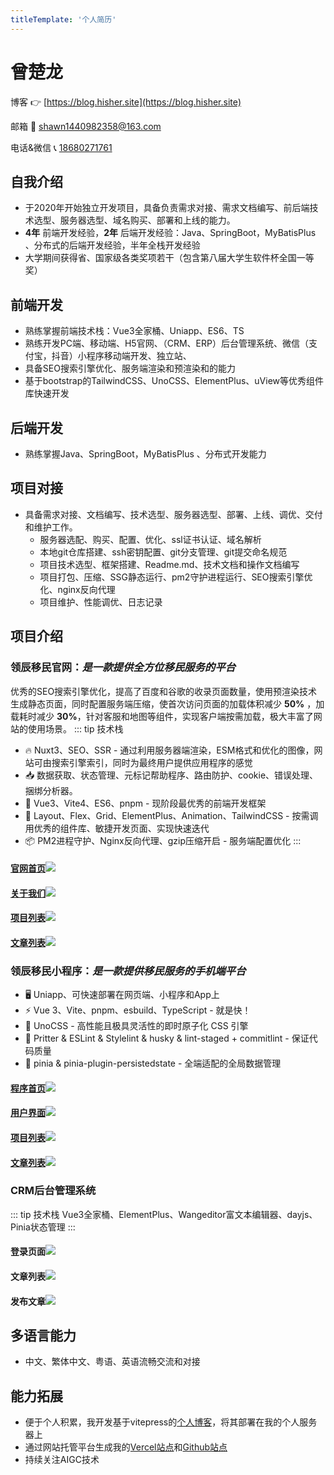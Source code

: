 ```yaml
---
titleTemplate: '个人简历'
---
```

# 曾楚龙

博客 👉 [https://blog.hisher.site](https://blog.hisher.site)

邮箱 :email: [shawn1440982358@163.com](mailto:shawn1440982358@163.com)

电话&微信 :telephone_receiver: [18680271761](tel:+8618680271761)

## 自我介绍
- 于2020年开始独立开发项目，具备负责需求对接、需求文档编写、前后端技术选型、服务器选型、域名购买、部署和上线的能力。
- **4年** 前端开发经验，**2年** 后端开发经验：Java、SpringBoot，MyBatisPlus 、分布式的后端开发经验，半年全栈开发经验
- 大学期间获得省、国家级各类奖项若干（包含第八届大学生软件杯全国一等奖）

## 前端开发
- 熟练掌握前端技术栈：Vue3全家桶、Uniapp、ES6、TS
- 熟练开发PC端、移动端、H5官网、（CRM、ERP）后台管理系统、微信（支付宝，抖音）小程序移动端开发、独立站、
- 具备SEO搜索引擎优化、服务端渲染和预渲染和的能力
- 基于bootstrap的TailwindCSS、UnoCSS、ElementPlus、uView等优秀组件库快速开发

## 后端开发
- 熟练掌握Java、SpringBoot，MyBatisPlus 、分布式开发能力

## 项目对接
- 具备需求对接、文档编写、技术选型、服务器选型、部署、上线、调优、交付和维护工作。
  - 服务器选配、购买、配置、优化、ssl证书认证、域名解析
  - 本地git仓库搭建、ssh密钥配置、git分支管理、git提交命名规范
  - 项目技术选型、框架搭建、Readme.md、技术文档和操作文档编写
  - 项目打包、压缩、SSG静态运行、pm2守护进程运行、SEO搜索引擎优化、nginx反向代理
  - 项目维护、性能调优、日志记录

## 项目介绍

### 领辰移民官网：*是一款提供全方位移民服务的平台*
优秀的SEO搜索引擎优化，提高了百度和谷歌的收录页面数量，使用预渲染技术生成静态页面，同时配置服务端压缩，使首次访问页面的加载体积减少  **50%** ，加载耗时减少  **30%**，针对客服和地图等组件，实现客户端按需加载，极大丰富了网站的使用场景。
::: tip 技术栈
- 🔥 Nuxt3、SEO、SSR - 通过利用服务器端渲染，ESM格式和优化的图像，网站可由搜索引擎索引，同时为最终用户提供应用程序的感觉
- 📥 数据获取、状态管理、元标记帮助程序、路由防护、cookie、错误处理、捆绑分析器。
- 🌈 Vue3、Vite4、ES6、pnpm - 现阶段最优秀的前端开发框架
- 🎨 Layout、Flex、Grid、ElementPlus、Animation、TailwindCSS - 按需调用优秀的组件库、敏捷开发页面、实现快速迭代
- 📦 PM2进程守护、Nginx反向代理、gzip压缩开启 - 服务端配置优化
:::
#### [官网首页](https://lc.plus)![](https://www.hisher.site/pic/intro/LC_PC_HOME.png)  
#### [关于我们](https://lc.plus/about)![](https://www.hisher.site/pic/intro/LC_PC_ABOUT.png)  
#### [项目列表](https://lc.plus/project)![](https://www.hisher.site/pic/intro/LC_PC_PROJECT.png)  
#### [文章列表](https://lc.plus/article)![](https://www.hisher.site/pic/intro/LC_PC_ARTICLE.png)  
### 领辰移民小程序：*是一款提供移民服务的手机端平台*
<!-- Vue3全家桶、TS、Vite4、Layout布局、请求封装、请求拦截、登录拦截、UnoCSS、uView -->
<!-- ::: tip 技术栈 -->
- 🖥 Uniapp、可快速部署在网页端、小程序和App上
- ⚡️ Vue 3、Vite、pnpm、esbuild、TypeScript - 就是快！
- 🎨 UnoCSS - 高性能且极具灵活性的即时原子化 CSS 引擎
- 🦾 Pritter & ESLint & Stylelint & husky & lint-staged + commitlint - 保证代码质量
- 🍍 pinia & pinia-plugin-persistedstate - 全端适配的全局数据管理
<!-- ::: -->
#### [程序首页](https://m.lc.plus)![](https://www.hisher.site/pic/intro/LC_M_HOME.png)  
#### [用户界面](https://m.lc.plus)![](https://www.hisher.site/pic/intro/LC_M_USER.png)  
#### [项目列表](https://m.lc.plus)![](https://www.hisher.site/pic/intro/LC_M_PROJECT.png)  
#### [文章列表](https://m.lc.plus)![](https://www.hisher.site/pic/intro/LC_M_ARTICLE_LIST.png)  
### CRM后台管理系统
::: tip 技术栈
Vue3全家桶、ElementPlus、Wangeditor富文本编辑器、dayjs、Pinia状态管理
:::
#### 登录页面![](https://www.hisher.site/pic/intro/LC_ADMIN_LOGIN.webp)  
#### 文章列表![](https://www.hisher.site/pic/intro/LC_ADMIN_ARTICLE_LIST.webp)  
#### 发布文章![](https://www.hisher.site/pic/intro/LC_ADMIN_POST_ARTICLE.webp)  


## 多语言能力
- 中文、繁体中文、粤语、英语流畅交流和对接


## 能力拓展
- 便于个人积累，我开发基于vitepress的[个人博客](https://blog.hisher.site)，将其部署在我的个人服务器上
- 通过网站托管平台生成我的[Vercel站点](https://clung-tsang-github-io.vercel.app/)和[Github站点](https://clungtsang.github.io/)
- 持续关注AIGC技术
